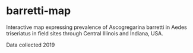 # barretti-map

Interactive map expressing prevalence of Ascogregarina barretti in Aedes triseriatus in field sites through Central Illinois and Indiana, USA. 

Data collected 2019
